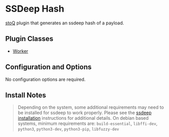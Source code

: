 # SSDeep Hash

[stoQ](https://stoq-framework.readthedocs.io/en/latest/index.html) plugin that generates an ssdeep hash of a payload.

## Plugin Classes

- [Worker](https://stoq-framework.readthedocs.io/en/latest/dev/workers.html)

## Configuration and Options

No configuration options are required.

## Install Notes

> Depending on the system, some additional requirements may need to be installed for ssdeep to work properly. Please see the [ssdeep installation](https://python-ssdeep.readthedocs.io/en/latest/installation.html) instructions for additional details. On debian based systems, minimum requirements are: `build-essential`, `libffi-dev`, `python3`, `python3-dev`, `python3-pip`, `libfuzzy-dev`
